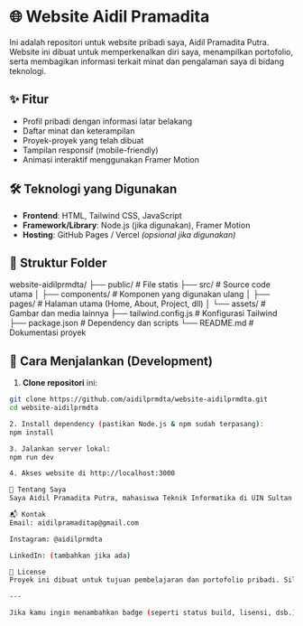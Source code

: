 
# 🌐 Website Aidil Pramadita

Ini adalah repositori untuk website pribadi saya, Aidil Pramadita Putra. Website ini dibuat untuk memperkenalkan diri saya, menampilkan portofolio, serta membagikan informasi terkait minat dan pengalaman saya di bidang teknologi.

## ✨ Fitur

- Profil pribadi dengan informasi latar belakang
- Daftar minat dan keterampilan
- Proyek-proyek yang telah dibuat
- Tampilan responsif (mobile-friendly)
- Animasi interaktif menggunakan Framer Motion

## 🛠️ Teknologi yang Digunakan

- **Frontend**: HTML, Tailwind CSS, JavaScript
- **Framework/Library**: Node.js (jika digunakan), Framer Motion
- **Hosting**: GitHub Pages / Vercel *(opsional jika digunakan)*

## 📂 Struktur Folder

website-aidilprmdta/
├── public/ # File statis
├── src/ # Source code utama
│ ├── components/ # Komponen yang digunakan ulang
│ ├── pages/ # Halaman utama (Home, About, Project, dll)
│ └── assets/ # Gambar dan media lainnya
├── tailwind.config.js # Konfigurasi Tailwind
├── package.json # Dependency dan scripts
└── README.md # Dokumentasi proyek

## 🚀 Cara Menjalankan (Development)

1. **Clone repositori** ini:

```bash
git clone https://github.com/aidilprmdta/website-aidilprmdta.git
cd website-aidilprmdta

2. Install dependency (pastikan Node.js & npm sudah terpasang):
npm install

3. Jalankan server lokal:
npm run dev

4. Akses website di http://localhost:3000

🧑 Tentang Saya
Saya Aidil Pramadita Putra, mahasiswa Teknik Informatika di UIN Sultan Syarif Kasim. Saya memiliki minat dalam web development, animasi digital, dan cybersecurity. Website ini adalah bagian dari eksplorasi dan pengembangan diri saya sebagai programmer.

📬 Kontak
Email: aidilpramaditap@gmail.com

Instagram: @aidilprmdta

LinkedIn: (tambahkan jika ada)

📝 License
Proyek ini dibuat untuk tujuan pembelajaran dan portofolio pribadi. Silakan gunakan sebagai referensi dengan atribusi yang sesuai.

---

Jika kamu ingin menambahkan badge (seperti status build, lisensi, dsb.) atau live preview link (jika sudah dideploy), beri tahu saja, nanti aku bantu update!
